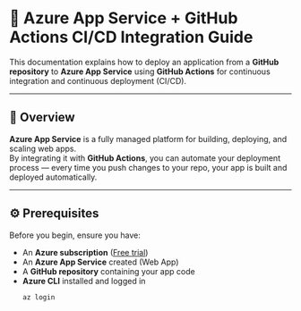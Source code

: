 # 🚀 Azure App Service + GitHub Actions CI/CD Integration Guide

This documentation explains how to deploy an application from a **GitHub repository** to **Azure App Service** using **GitHub Actions** for continuous integration and continuous deployment (CI/CD).

---

## 📘 Overview

**Azure App Service** is a fully managed platform for building, deploying, and scaling web apps.  
By integrating it with **GitHub Actions**, you can automate your deployment process — every time you push changes to your repo, your app is built and deployed automatically.

---

## ⚙️ Prerequisites

Before you begin, ensure you have:

- An **Azure subscription** ([Free trial](https://azure.microsoft.com/free/))
- An **Azure App Service** created (Web App)
- A **GitHub repository** containing your app code
- **Azure CLI** installed and logged in  
  ```bash
  az login
